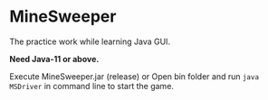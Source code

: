 # MineSweeper

The practice work while learning Java GUI.

**Need Java-11 or above.**

Execute MineSweeper.jar (release)   or   Open bin folder and run `java MSDriver` in command line 
to start the game.
